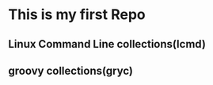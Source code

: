 This is my first Repo
=====================

Linux Command Line collections(lcmd)
------------------------------------------------------

groovy collections(gryc)
------------------------------------------------------



